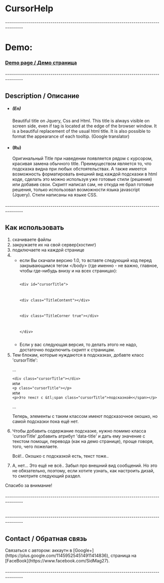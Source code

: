 CursorHelp
===========
<h6>---------------------------------------------------------------------------------------</h6>
<h1>Demo:</h1>
<h3><a href="http://ms27.github.io/CursorHelp/">Demo page / Демо страница</a></h3>
<h6>---------------------------------------------------------------------------------------</h6>
<h2>Description / Описание</h2>
<ul>
  <li>
    <h5>(En)</h5>
      Beautiful title on Jquery, Css and Html. This title is always visible on screen side, even if tag is located at the edge of the browser window. It is a beautiful replacement of the usual html title. It is also possible to format the appearance of each tooltip. (Google translator)
  </li>
  <li>
    <h4>(Ru)</h4>
      Оригинальный Title при наведении появляется рядом с курсором, красивая замена обычного title. Преимуществом является то, что подсказка видна при любых обстоятельствах. А также имеется возможность форматировать внешний вид каждой подсказки в html коде, сделать это можно используя уже готовые стили (решения) или добавив свои.
      Скрипт написал сам, не откуда не брал готовые решения, только использовал возможности языка javascript (Jquery). Стили написаны на языке CSS.
  </li>
</ul>
<h6>---------------------------------------------------------------------------------------</h6>
<h2>Как использовать</h2>
<ol>
<li>скачиваете файлы</li>
<li>закружаете их на свой сервер(хостинг)</li>
<li>подключаете на каждой странице</li>
<li>
<ul>
<li>
если Вы скачали версию 1.0, то вставте следующий код перед закрывающимся тегом &lt;/body&gt; (где именно - не важно, главное, чтобы где-нибудь внизу и на всех страницах):<br>
<code>
<p>&lt;div id="cursorTitle"&gt;</p>
<p>&lt;div class="TitleContent"&gt;&lt;/div&gt;</p>
<p>&lt;div class="TitleCorner true"&gt;&lt;/div&gt;</p>
<p>&lt;/div&gt;</p>
</code>
</li>
<li>Если у вас следующая версия, то делать этого не надо, достаточно подключить скрипт к страницам.</li>
</ul>
</li>
<li>
Тем блокам, которые нуждаются в подсказках, добавте класс 'cursorTitle':<br>
<p>...</p>
<code>&lt;div class="cursorTitle"&gt;&lt;/div&gt;</code><br>
или<br>
<code>&lt;p class="cursorTitle"&gt;&lt;/p&gt;</code><br>
или<br>
<code>&lt;p&gt;Это текст с &tl;span class="cursorTitle"&gt;подсказкой<&lt;/span&gt;&lt;/p&gt;</code>
<p>...</p>
<p>Теперь, элементы с таким классом имеют подсказочное окошко, но самой подсказки пока ещё нет.</p>
</li>
<li>Чтобы добавить содержание подсказке, нужно помимо класса 'cursorTitle' добавить атрибут 'data-title' и дать ему значение с текстом помощи, перевода (как на демо странице), проще говоря, того, чего пожелаете.
<p>Всё!.. Окошко с подсказкой есть, текст тоже..</p>
</li>
<li>А, нет... Это ещё не всё.. Забыл про внешний вид сообщений. Но это не обязательно, поэтому, если хотите узнать, как настроить дизай, то смотрите следующий раздел.</li>
</ol>
<p>Спасибо за внимание!</p>
<h6>---------------------------------------------------------------------------------------</h6>

<h6>---------------------------------------------------------------------------------------</h6>
<h2>Contact / Обратная связь</h2>
  Cвязаться с автором: аккаутн в [Google+](https://plus.google.com/114595254514911414836), страница на [FaceBook](https://www.facebook.com/SidMag27).
<h6>---------------------------------------------------------------------------------------</h6>
